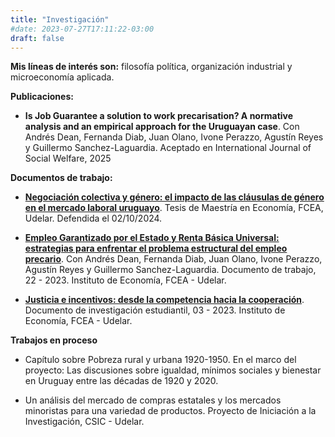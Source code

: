 ```yaml
---
title: "Investigación"
#date: 2023-07-27T17:11:22-03:00
draft: false
---
```


**Mis líneas de interés son:** filosofía política, organización industrial y microeconomía aplicada.

**Publicaciones:**

- **Is Job Guarantee a solution to work precarisation? A normative analysis and an empirical approach for the Uruguayan case**. Con Andrés Dean, Fernanda Diab, Juan Olano, Ivone Perazzo, Agustín Reyes y Guillermo Sanchez-Laguardia. Aceptado en International Journal of Social Welfare, 2025

**Documentos de trabajo:**

- [**Negociación colectiva y género: el impacto de las cláusulas de género en el mercado laboral uruguayo**](https://www.colibri.udelar.edu.uy/jspui/handle/20.500.12008/48151). Tesis de Maestría en Economía, FCEA, Udelar. Defendida el 02/10/2024.

- [**Empleo Garantizado por el Estado y Renta Básica Universal: estrategias para enfrentar el problema estructural del empleo precario**](https://iecon.fcea.udelar.edu.uy/es/publicaciones/produccion-del-iecon/documentos-de-trabajo/item/empleo-garantizado-por-el-estado-y-renta-b-asica-universal-estrategias-para-enfrentar-el-problema-estructural-del-empleo-precario.html). Con Andrés Dean, Fernanda Diab, Juan Olano, Ivone Perazzo, Agustín Reyes y Guillermo Sanchez-Laguardia. Documento de trabajo, 22 - 2023. Instituto de Economía, FCEA - Udelar.

- [**Justicia e incentivos: desde la competencia hacia la cooperación**](https://iecon.fcea.udelar.edu.uy/es/publicaciones/produccion-del-iecon/documentos-de-investigacion-estudiantil/item/justicia-e-incentivos-desde-la-competencia-hacia-la-cooperacion.html). Documento de investigación estudiantil, 03 - 2023. Instituto de Economía, FCEA - Udelar.


**Trabajos en proceso**

- Capítulo sobre Pobreza rural y urbana 1920-1950. En el marco del proyecto: Las discusiones sobre igualdad, mínimos sociales y bienestar en Uruguay entre las décadas de 1920 y 2020.

- Un análisis del mercado de compras estatales y los mercados minoristas para una variedad de productos. Proyecto de Iniciación a la Investigación, CSIC - Udelar.




